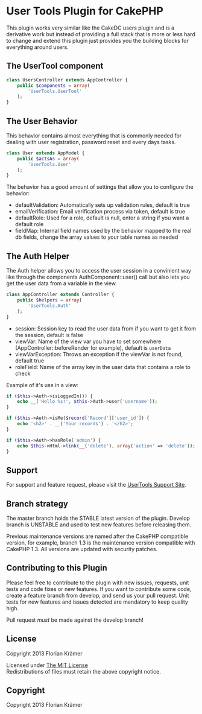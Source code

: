 # User Tools Plugin for CakePHP #

This plugin works very similar like the CakeDC users plugin and is a derivative work but instead of providing a full stack that is more or less hard to change and extend this plugin just provides you the building blocks for everything around users.

## The UserTool component

```php
class UsersController extends AppController {
	public $components = array(
		'UserTools.UserTool'
	);
}
```

## The User Behavior

This behavior contains almost everything that is commonly needed for dealing with user registration, password reset and every days tasks.

```php
class User extends AppModel {
	public $actsAs = array(
		'UserTools.User'
	);
}
```

The behavior has a good amount of settings that allow you to configure the behavior:

* defaultValidation: Automatically sets up validation rules, default is true
* emailVerification: Email verification process via token, default is true
* defaultRole: Used for a role, default is null, enter a string if you want a default role
* fieldMap: Internal field names used by the behavior mapped to the real db fields, change the array values to your table names as needed

## The Auth Helper

The Auth helper allows you to access the user session in a convinient way like through the components AuthComponent::user() call but also lets you get the user data from a variable in the view.

```php
class AppController extends Controller {
	public $helpers = array(
		'UserTools.Auth'
	);
}
```

* session: Session key to read the user data from if you want to get it from the session, default is false
* viewVar: Name of the view var you have to set somewhere (AppController::beforeRender for example), default is `userData`
* viewVarException: Throws an exception if the viewVar is not found, default true
* roleField: Name of the array key in the user data that contains a role to check

Example of it's use in a view:

```php
if ($this->Auth->isLoggedIn()) {
	echo __('Hello %s!', $this->Auth->user('username'));
}

if ($this->Auth->isMe($record['Record']['user_id']) {
	echo '<h2>' . __('Your records') . '</h2>';
}

if ($this->Auth->hasRole('admin') {
	echo $this->Html->link(__('delete'), array('action' => 'delete'));
}
```

## Support ##

For support and feature request, please visit the [UserTools Support Site](https://github.com/burzum/CakePHP-UserTools/issues).

## Branch strategy ##

The master branch holds the STABLE latest version of the plugin. 
Develop branch is UNSTABLE and used to test new features before releasing them. 

Previous maintenance versions are named after the CakePHP compatible version, for example, branch 1.3 is the maintenance version compatible with CakePHP 1.3.
All versions are updated with security patches.

## Contributing to this Plugin ##

Please feel free to contribute to the plugin with new issues, requests, unit tests and code fixes or new features. If you want to contribute some code, create a feature branch from develop, and send us your pull request. Unit tests for new features and issues detected are mandatory to keep quality high.

Pull request *must* be made against the develop branch!

## License ##

Copyright 2013 Florian Krämer

Licensed under [The MIT License](http://www.opensource.org/licenses/mit-license.php)<br/>
Redistributions of files must retain the above copyright notice.

## Copyright ###

Copyright 2013 Florian Krämer


